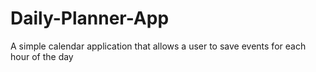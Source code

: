 # Daily-Planner-App
A  simple calendar application that allows a user to save events for each hour of the day
